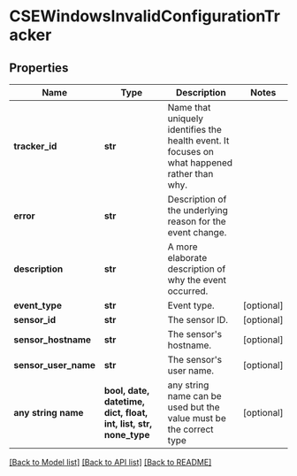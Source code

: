 # CSEWindowsInvalidConfigurationTracker


## Properties
Name | Type | Description | Notes
------------ | ------------- | ------------- | -------------
**tracker_id** | **str** | Name that uniquely identifies the health event. It focuses on what happened rather than why. | 
**error** | **str** | Description of the underlying reason for the event change. | 
**description** | **str** | A more elaborate description of why the event occurred. | 
**event_type** | **str** | Event type. | [optional] 
**sensor_id** | **str** | The sensor ID. | [optional] 
**sensor_hostname** | **str** | The sensor&#39;s hostname. | [optional] 
**sensor_user_name** | **str** | The sensor&#39;s user name. | [optional] 
**any string name** | **bool, date, datetime, dict, float, int, list, str, none_type** | any string name can be used but the value must be the correct type | [optional]

[[Back to Model list]](../README.md#documentation-for-models) [[Back to API list]](../README.md#documentation-for-api-endpoints) [[Back to README]](../README.md)


